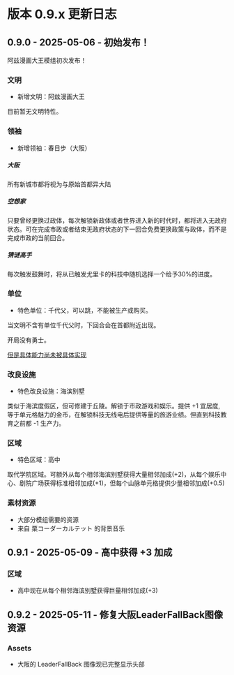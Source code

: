 # 版本 0.9.x 更新日志

## 0.9.0 - 2025-05-06 - 初始发布！

阿兹漫画大王模组初次发布！

### 文明

- 新增文明：阿兹漫画大王

目前暂无文明特性。

### 领袖

- 新增领袖：春日步（大阪）

##### 大阪

所有新城市都将视为与原始首都异大陆

##### 空想家

只要曾经更换过政体，每次解锁新政体或者世界进入新的时代时，都将进入无政府状态。可在完成市政或者结束无政府状态的下一回合免费更换政策与政体，而不是完成市政的当前回合。

##### 猜谜高手

每次触发鼓舞时，将从已触发尤里卡的科技中随机选择一个给予30%的进度。

### 单位

- 特色单位：千代父，可以跳，不能被生产或购买。

当文明不含有单位千代父时，下回合会在首都附近出现。

开局没有勇士。

<u>但是具体能力尚未被具体实现</u>

### 改良设施

- 特色改良设施：海滨别墅

类似于海滨度假区，但可修建于丘陵。解锁于市政游戏和娱乐。提供 +1 宜居度, 等于单元格魅力的金币，在解锁科技无线电后提供等量的旅游业绩。但直到科技教育之前都 -1 生产力。

### 区域

- 特色区域：高中

取代学院区域。可额外从每个相邻海滨别墅获得大量相邻加成(+2)，从每个娱乐中心、剧院广场获得标准相邻加成(+1)，但每个山脉单元格提供少量相邻加成(+0.5)

### 素材资源

- 大部分模组需要的资源
- 来自 栗コーダーカルテット 的背景音乐

## 0.9.1 - 2025-05-09 - 高中获得 +3 加成

### 区域

- 高中现在从每个相邻海滨别墅获得巨量相邻加成(+3)

## 0.9.2 - 2025-05-11 - 修复大阪LeaderFallBack图像资源

### Assets

 - 大阪的 LeaderFallBack 图像现已完整显示头部



